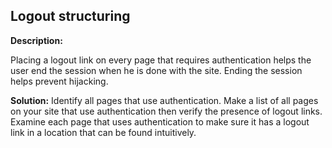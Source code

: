 
Logout structuring
-------

**Description:**

Placing a logout link on every page that requires authentication helps the user end the session when he is done with the site. Ending the session helps prevent hijacking.


**Solution:**
Identify all pages that use authentication. Make a list of all pages on your site that use authentication then verify the presence of logout links. Examine each page that uses authentication to make sure it has a logout link in a location that can be found intuitively.

	